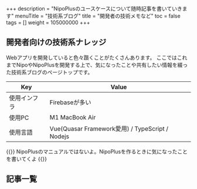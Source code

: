 +++
description = "NipoPlusのユースケースについて随時記事を書いていきます"
menuTitle = "技術系ブログ"
title = "開発者の技術メモなど"
toc = false
tags = []
weight = 105000000
+++

## 開発者向けの技術系ナレッジ

Webアプリを開発していると色々躓くことがたくさんあります。
ここではこれまでNipoやNipoPlusを開発する上で、気になったことや共有したい情報を綴った技術系ブログのページトップです。

|Key|Value|
|---|---|
|使用インフラ|Firebaseが多い|
|使用PC|M1 MacBook Air|
|使用言語|Vue(Quasar Framework愛用) / TypeScript / Nodejs|

{{<alice pos="right" icon="ok">}}
NipoPlusのマニュアルではないよ。NipoPlusを作るときに気になったことを書いてくよ
{{</alice>}}

## 記事一覧

